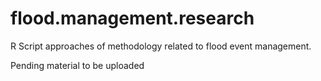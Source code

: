 # flood.management.research
R Script approaches of methodology related to flood event management.

Pending material to be uploaded

